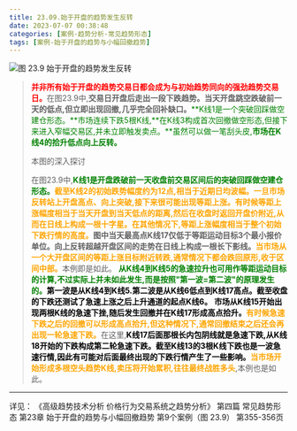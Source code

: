 ```yaml
---
title: 23.09.始于开盘的趋势发生反转
date: 2023-07-07 00:38:48
categories: [案例-趋势分析-常见趋势形态]
tags: [案例-始于开盘的趋势与小幅回撤趋势]
---
```


![图 23.9 始于开盘的趋势发生反转](
https://objectstorage.us-phoenix-1.oraclecloud.com/n/axdikqaqm3dc/b/bucket1/o/pa-price-charts%2Ftrends%2Fc23%2FSlide9.JPG)

>
><font color="red">**并非所有始于开盘的趋势交易日都会成为与初始趋势同向的强劲趋势交易日。**</font>在图23.9中,**交易日开盘后走出一段下跌趋势。当天开盘跳空跌破前一天的低点,但立即出现回撤,几乎完全回补缺口。**<font color="green">**K线1是一个突破回踩做空建仓形态。**市场连续下跌5根K线,**在K线3构成首次回撤做空形态,但接下来进入窄幅交易区,并未立即触发卖点。**虽然可以做一笔刮头皮,**市场在K线4的拾升低点向上反转。**</font>
>
>本图的深入探讨
>
>在图23.9中,<font color="green">**K线1是开盘跌破前一天收盘前交易区间后的突破回踩做空建仓形态。**</font><font color="orange">**截至K线2的初始跌势幅度约为12点,相当于近期日均波幅。一旦市场反转站上开盘高点、向上突破,接下来很可能出现等距上涨。有时候等距上涨幅度相当于当天开盘到当天低点的距离,然后在收盘时返回开盘价附近,从而在日线上构成一根十字星。在其他情况下,等距上涨幅度相当于整个初始下跌行情的高度。**</font>**图中当天最高点K线17仅低于等距运动目标3个最小报价单位。向上反转超越开盘区间的走势在日线上构成一根长下影线。**<font color="orange">**当市场从一个大开盘区间的等距上涨目标附近转跌,通常情况下都会跌回原形,收于区间中部。**</font>本例即是如此。
><font color="green">**从K线4到K线5的急速拉升也可用作等距运动目标的计算,不过实际上并未如此发生,而是按照"第一波=第二波"的原理发生的。**</font><font color="black">**第一波是从K线4到K线5.第二波是从K线6低点到K线17高点。截至收盘的下跌还测试了急速上涨之后上升通道的起点K线6。**</font>
><font color="black">**市场从K线15开始出现两根K线的急速下挫,随后发生回撤并在K线17形成高点拾升。**</font><font color="orange">**有时候急速下跌之后的回撤可以形成高点拾升,但这种情况下,通常回撤结束之后还会再出现一轮急速下跌。**</font>在这里,<font color="black">**K线17后面那根长内包阴线就是急速下跌,从K线18开始的下跌构成第二轮急速下跌。截至K线13的3根K线下跌也是一波急速行情,因此有可能对后面最终出现的下跌行情产生了一些影响。**</font><font color="orange">**当市场开始形成多根空头趋势K线,卖压将开始累积,往往最终战胜多头**</font>,本例也是如此。
>

---
详见：
《高级趋势技术分析 价格行为交易系统之趋势分析》
第四篇 常见趋势形态
第23章 始于开盘的趋势与小幅回撤趋势
第9个案例（图 23.9）
第355-356页
